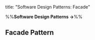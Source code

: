 <frontmatter>
title: "Software Design Patterns: Facade"
</frontmatter>

<link rel="stylesheet" href="{{baseUrl}}/css/textbook.css">

<div class="website-content">

%%**Software Design Patterns →**%%

## Facade Pattern

<div id="main">

<include src="what/embed.md" boilerplate  />

</div>

</div>
